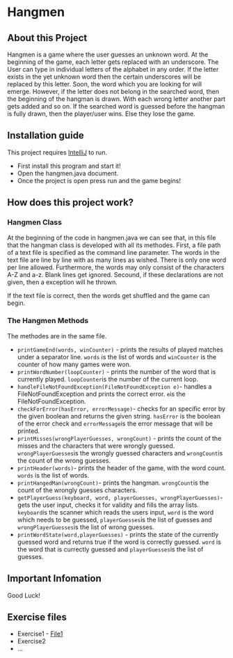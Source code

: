 # Hangmen
## About this Project
Hangmen is a game where the user guesses an unknown word. At the beginning of the game, each letter gets replaced with an underscore. The User can type in individual letters of the alphabet in any order. If the letter exists in the yet unknown word then the certain underscores will be replaced by this letter. Soon, the word which you are looking for will emerge.
However, if the letter does not belong in the searched word, then the beginning of the hangman is drawn. With each wrong letter another part gets added and so on.
If the searched word is guessed before the hangman is fully drawn, then the player/user wins. Else they lose the game.

## Installation guide
This project requires [IntelliJ](https://www.jetbrains.com/de-de/idea/download/#section=mac) to run.

- First install this program and start it!
- Open the hangmen.java document.
- Once the project is open press run and the game begins!


## How does this project work?
### Hangmen Class
At the beginning of the code in hangmen.java we can see that, in this file that the hangman class is developed with all its methodes.
First, a file path of a text file is specified as the command line parameter. The words in the text file are line by line with as many lines as wished. There is only one word per line allowed. Furthermore, the words may only consist of the characters A-Z and a-z. Blank lines get ignored.
Secound, if these declarations are not given, then a exception will he thrown.

If the text file is correct, then the words get shuffled and the game can begin.

### The Hangmen Methods
The methodes are in the same file.

* `printGameEnd(words, winCounter)` - prints the results of played matches under a separator line. `words` is the list of words and `winCounter` is the counter of how many games were won.
* `printWordNumber(loopCounter)` - prints the number of the word that is currently played. `loopCounter`is the number of the current loop.
* `handleFileNotFoundException(FileNotFoundException e)`- handles a FileNotFoundException and prints the correct error. `e`is the FileNotFoundException.
* `checkForError(hasError, errorMessage)`- checks for an specific error by the given boolean and returns the given string. `hasError` is the boolean of the error check and `errorMessage`is the error message that will be printed.
* `printMisses(wrongPlayerGuesses, wrongCount)` - prints the count of the misses and the characters that were wrongly guessed. `wrongPlayerGuesses`is the wrongly guessed characters and `wrongCount`is the count of the wrong guesses.
* `printHeader(words)`- prints the header of the game, with the word count. `words` is the list of words.
* `printHangedMan(wrongCount)`- prints the hangman. `wrongCount`is the count of the wrongly guesses characters.
* `getPlayerGuess(keyboard, word, playerGuesses, wrongPlayerGuesses)`- gets the user input, checks it for validity and fills the array lists. `keyboard`is the scanner which reads the users input, `word` is the word which needs to be guessed, `playerGuesses`is the list of guesses and `wrongPlayerGuesses`is the list of wrong guesses.
* `printWordState(word,playerGuesses)` - prints the state of the currently guessed word and returns true if the word is correctly guessed. `word` is the word that is currectly guessed and `playerGuesses`is the list of guesses.


## Important Infomation

Good Luck! 

## Exercise files
* Exercise1 - [File1](exercise1.md)
* Exercise2
* ...


